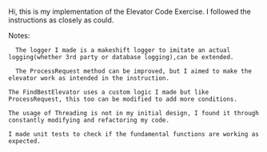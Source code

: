 Hi, this is my implementation of the Elevator Code Exercise. I followed the instructions as closely as could.

Notes:	

	  The logger I made is a makeshift logger to imitate an actual logging(whether 3rd party or database logging),can be extended.
  
 	  The ProcessRequest method can be improved, but I aimed to make the elevator work as intended in the instruction.
  
    The FindBestElevator uses a custom logic I made but like ProcessRequest, this too can be modified to add more conditions.
   
   	The usage of Threading is not in my initial design, I found it through constantly modifying and refactoring my code.
    
    I made unit tests to check if the fundamental functions are working as expected. 


  
